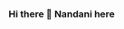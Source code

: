 ### Hi there 👋  Nandani here  

<!--
**Nicks-tech/Nicks-tech** is a ✨ _special_ ✨ repository because its `README.md` (this file) appears on your GitHub profile.

Here are some ideas to get you started:

- 🔭 currently ,a freshie from Bundelkhand University
- 🌱 I’m currently learning Web dev
- 📫 How to reach me: https://www.linkedin.com/in/nandani-paliwal-979a2120b?lipi=urn%3Ali%3Apage%3Ad_flagship3_profile_view_base_contact_details%3Bj9w83%2F%2BESyOdsUfX3icUFA%3D%3D
- 😄 Pronouns: she/her
- ⚡ Fun fact: love to play Chess
-->
